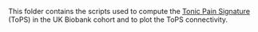 This folder contains the scripts used to compute the [Tonic Pain Signature](https://www.nature.com/articles/s41591-020-1142-7) (ToPS) in the UK Biobank cohort and to plot the ToPS connectivity.
